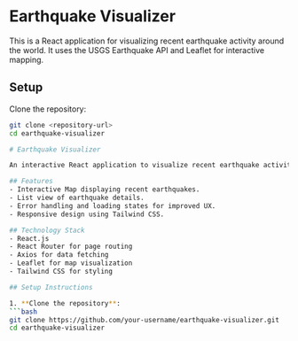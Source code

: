 # Earthquake Visualizer

This is a React application for visualizing recent earthquake activity around the world. It uses the USGS Earthquake API and Leaflet for interactive mapping.

## Setup

 Clone the repository:
   ```bash
   git clone <repository-url>
   cd earthquake-visualizer

# Earthquake Visualizer

An interactive React application to visualize recent earthquake activity worldwide.

## Features
- Interactive Map displaying recent earthquakes.
- List view of earthquake details.
- Error handling and loading states for improved UX.
- Responsive design using Tailwind CSS.

## Technology Stack
- React.js
- React Router for page routing
- Axios for data fetching
- Leaflet for map visualization
- Tailwind CSS for styling

## Setup Instructions

1. **Clone the repository**:
   ```bash
   git clone https://github.com/your-username/earthquake-visualizer.git
   cd earthquake-visualizer
